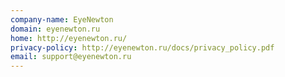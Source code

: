 ```yaml
---
company-name: EyeNewton
domain: eyenewton.ru
home: http://eyenewton.ru/
privacy-policy: http://eyenewton.ru/docs/privacy_policy.pdf
email: support@eyenewton.ru
---
```




